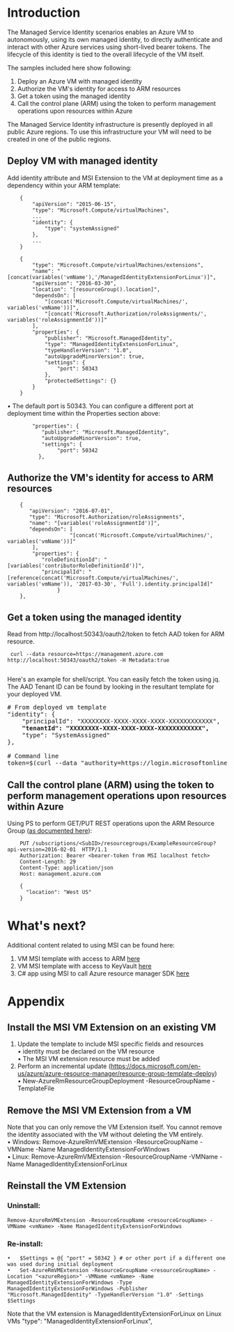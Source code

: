 
# Introduction
The Managed Service Identity scenarios enables an Azure VM to autonomously, using its own managed identity, to directly authenticate and interact with other Azure services using short-lived bearer tokens.  The lifecycle of this identity is tied to the overall lifecycle of the VM itself.

The samples included here show following:
1. Deploy an Azure VM with managed identity
2. Authorize the VM's identity for access to ARM resources
3. Get a token using the managed identity
4. Call the control plane (ARM) using the token to perform management operations upon resources within Azure

The Managed Service Identity infrastructure is presently deployed in all public Azure regions. To use this infrastructure your VM will need to be created in one of the public regions. 

## Deploy VM with managed identity
Add identity attribute and MSI Extension to the VM at deployment time as a dependency within your ARM template:
```
    {
        "apiVersion": "2015-06-15",
        "type": "Microsoft.Compute/virtualMachines",
        ...
        "identity": { 
            "type": "systemAssigned"
        },
        ...
    }
```
```
    { 
        "type": "Microsoft.Compute/virtualMachines/extensions",
        "name": "[concat(variables('vmName'),'/ManagedIdentityExtensionForLinux')]",
        "apiVersion": "2016-03-30",
        "location": "[resourceGroup().location]",
        "dependsOn": [
            "[concat('Microsoft.Compute/virtualMachines/', variables('vmName'))]",
            "[concat('Microsoft.Authorization/roleAssignments/', variables('roleAssignmentId'))]"
        ],
        "properties": {
            "publisher": "Microsoft.ManagedIdentity",
            "type": "ManagedIdentityExtensionForLinux",
            "typeHandlerVersion": "1.0",
            "autoUpgradeMinorVersion": true,
            "settings": {
                "port": 50343
            },
            "protectedSettings": {}
        }
    } 
```
•	The default port is 50343.  You can configure a different port at deployment time within the Properties section above:
```
        "properties": {
           "publisher": "Microsoft.ManagedIdentity",
           "autoUpgradeMinorVersion": true,
           "settings": {
                "port": 50342
          },
```
## Authorize the VM's identity for access to ARM resources

```
    {
       "apiVersion": "2016-07-01",
       "type": "Microsoft.Authorization/roleAssignments",
       "name": "[variables('roleAssignmentId')]",
       "dependsOn": [
                    "[concat('Microsoft.Compute/virtualMachines/', variables('vmName'))]"
        ],
        "properties": {
           "roleDefinitionId": "[variables('contributorRoleDefinitionId')]",
           "principalId": "[reference(concat('Microsoft.Compute/virtualMachines/', variables('vmName')), '2017-03-30', 'Full').identity.principalId]"
                }
    },
```
## Get a token using the managed identity
Read from http://localhost:50343/oauth2/token to fetch AAD token for ARM resource. 
```
 curl --data resource=https://management.azure.com http://localhost:50343/oauth2/token -H Metadata:true
      
```

Here's an example for shell/script. You can easily fetch the token using jq. The AAD Tenant ID can be found by looking in the resultant template for your deployed VM.
<pre>
# From deployed vm template
"identity": {
    "principalId": "XXXXXXXX-XXXX-XXXX-XXXX-XXXXXXXXXXXX",
    <b>"tenantId": "XXXXXXXX-XXXX-XXXX-XXXX-XXXXXXXXXXXX",</b>
    "type": "SystemAssigned"
},

# Command line
token=$(curl --data "authority=https://login.microsoftonline.com/TENANTID&&resource=https://vault.azure.net" http://localhost:50343/oauth2/token <b>| jq -r .access_token </b>)
</pre>
## Call the control plane (ARM) using the token to perform management operations upon resources within Azure
Using PS to perform GET/PUT REST operations upon the ARM Resource Group ([as documented here](https://docs.microsoft.com/en-us/rest/api/)):

```
    PUT /subscriptions/<SubID>/resourcegroups/ExampleResourceGroup?api-version=2016-02-01  HTTP/1.1
    Authorization: Bearer <bearer-token from MSI localhost fetch>
    Content-Length: 29
    Content-Type: application/json
    Host: management.azure.com

    {
      "location": "West US"
    }
```
# What's next?
Additional content related to using MSI can be found here:
1. VM MSI template with access to ARM [here](https://github.com/rashidqureshi/MSI-Samples/blob/master/msi-linux-vm-with-access-to-ARM.json)
2. VM MSI template with access to KeyVault [here](https://github.com/rashidqureshi/MSI-Samples/blob/master/msi-windows-vm-with-access-to-KV.json)
3. C# app using MSI to call Azure resource manager SDK [here](https://github.com/rashidqureshi/MSI-Samples/blob/master/MSI-enabled-app.md)
 
# Appendix

## Install the MSI VM Extension on an existing VM
1) Update the template to include MSI specific fields and resources  
  •	identity must be declared on the VM resource  
  •	The MSI VM extension resource must be added
2) Perform an incremental update (https://docs.microsoft.com/en-us/azure/azure-resource-manager/resource-group-template-deploy)  
  •	New-AzureRmResourceGroupDeployment -ResourceGroupName <yourResourceGoup> -TemplateFile <yourTemplateFile>

## Remove the MSI VM Extension from a VM
Note that you can only remove the VM Extension itself. You cannot remove the identity associated with the VM without deleting the VM entirely.  
  •	Windows: Remove-AzureRmVMExtension -ResourceGroupName <resourceGroupName> -VMName <vmName> -Name ManagedIdentityExtensionForWindows  
  •	Linux: Remove-AzureRmVMExtension -ResourceGroupName <resourceGroupName> -VMName <vmName> -Name ManagedIdentityExtensionForLinux

## Reinstall the VM Extension
### Uninstall:
 ```
 Remove-AzureRmVMExtension -ResourceGroupName <resourceGroupName> -VMName <vmName> -Name ManagedIdentityExtensionForWindows
 ```
### Re-install:
```
•	$Settings = @{ "port" = 50342 } # or other port if a different one was used during initial deployment  
•	Set-AzureRmVMExtension -ResourceGroupName <resourceGroupName> -Location "<azureRegion>" -VMName <vmName> -Name ManagedIdentityExtensionForWindows -Type ManagedIdentityExtensionForWindows -Publisher "Microsoft.ManagedIdentity" -TypeHandlerVersion "1.0" -Settings $Settings
```
Note that the VM extension is ManagedIdentityExtensionForLinux on Linux VMs            "type": "ManagedIdentityExtensionForLinux",
